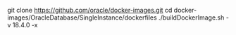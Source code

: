 git clone https://github.com/oracle/docker-images.git
cd 	docker-images/OracleDatabase/SingleInstance/dockerfiles
./buildDockerImage.sh -v 18.4.0 -x
